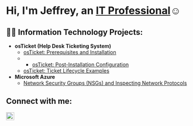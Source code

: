 <h1>Hi, I'm Jeffrey, an <a href="https://linkedin.com/in/JeffreyPanotes">IT  Professional</a>☺</h1>

<h2>👨‍💻 Information Technology Projects:</h2>

- <b>osTicket (Help Desk Ticketing System)</b>
  - [osTicket: Prerequisites and Installation](https://github.com/JeffreyPanotes/OS-Ticket-prereq3)
  -   - [osTicket: Post-Installation Configuration](https://github.com/JeffreyPanotes/post-install-config)
  - [osTicket: Ticket Lifecycle Examples](https://github.com/JeffreyPanotes/ticket-lifecycle)
- <b>Microsoft Azure</b>
    - [Network Security Groups (NSGs) and Inspecting Network Protocols](https://github.com/JeffreyPanotes/azure-network-protocols)

<h2>Connect with me:</h2>


[<img align="left" alt="jeffrey-panotes-522a14341/" width="22px" src="https://cdn.jsdelivr.net/npm/simple-icons@v3/icons/linkedin.svg" />][linkedin]



[linkedin]: www.linkedin.com/in/jeffrey-panotes-522a14341

<!--
**JeffreyPanotes/JeffreyPanotes** is a ✨ _special_ ✨ repository because its `README.md` (this file) appears on your GitHub profile.

Here are some ideas to get you started:

- 🔭 I’m currently working on ...
- 🌱 I’m currently learning ...
- 👯 I’m looking to collaborate on ...
- 🤔 I’m looking for help with ...
- 💬 Ask me about ...
- 📫 How to reach me: ...
- 😄 Pronouns: ...
- ⚡ Fun fact: ...
-->
